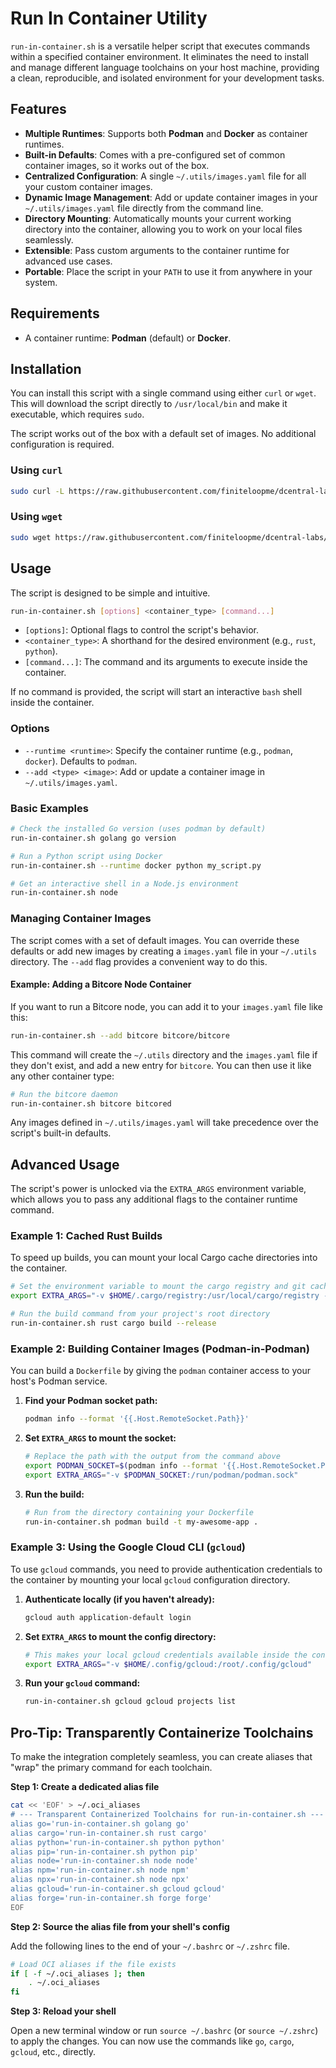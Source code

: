 # Run In Container Utility

`run-in-container.sh` is a versatile helper script that executes commands within a specified container environment. It eliminates the need to install and manage different language toolchains on your host machine, providing a clean, reproducible, and isolated environment for your development tasks.

## Features

- **Multiple Runtimes**: Supports both **Podman** and **Docker** as container runtimes.
- **Built-in Defaults**: Comes with a pre-configured set of common container images, so it works out of the box.
- **Centralized Configuration**: A single `~/.utils/images.yaml` file for all your custom container images.
- **Dynamic Image Management**: Add or update container images in your `~/.utils/images.yaml` file directly from the command line.
- **Directory Mounting**: Automatically mounts your current working directory into the container, allowing you to work on your local files seamlessly.
- **Extensible**: Pass custom arguments to the container runtime for advanced use cases.
- **Portable**: Place the script in your `PATH` to use it from anywhere in your system.

## Requirements

- A container runtime: **Podman** (default) or **Docker**.

## Installation

You can install this script with a single command using either `curl` or `wget`. This will download the script directly to `/usr/local/bin` and make it executable, which requires `sudo`.

The script works out of the box with a default set of images. No additional configuration is required.

### Using `curl`

```bash
sudo curl -L https://raw.githubusercontent.com/finiteloopme/dcentral-labs/refs/heads/main/utils/run-in-container.sh -o /usr/local/bin/run-in-container.sh && sudo chmod +x /usr/local/bin/run-in-container.sh
```

### Using `wget`

```bash
sudo wget https://raw.githubusercontent.com/finiteloopme/dcentral-labs/refs/heads/main/utils/run-in-container.sh -O /usr/local/bin/run-in-container.sh && sudo chmod +x /usr/local/bin/run-in-container.sh
```

## Usage

The script is designed to be simple and intuitive.

```bash
run-in-container.sh [options] <container_type> [command...]
```

-   `[options]`: Optional flags to control the script's behavior.
-   `<container_type>`: A shorthand for the desired environment (e.g., `rust`, `python`).
-   `[command...]`: The command and its arguments to execute inside the container.

If no command is provided, the script will start an interactive `bash` shell inside the container.

### Options

-   `--runtime <runtime>`: Specify the container runtime (e.g., `podman`, `docker`). Defaults to `podman`.
-   `--add <type> <image>`: Add or update a container image in `~/.utils/images.yaml`.

### Basic Examples

```bash
# Check the installed Go version (uses podman by default)
run-in-container.sh golang go version

# Run a Python script using Docker
run-in-container.sh --runtime docker python my_script.py

# Get an interactive shell in a Node.js environment
run-in-container.sh node
```

### Managing Container Images

The script comes with a set of default images. You can override these defaults or add new images by creating a `images.yaml` file in your `~/.utils` directory. The `--add` flag provides a convenient way to do this.

#### Example: Adding a Bitcore Node Container

If you want to run a Bitcore node, you can add it to your `images.yaml` file like this:

```bash
run-in-container.sh --add bitcore bitcore/bitcore
```

This command will create the `~/.utils` directory and the `images.yaml` file if they don't exist, and add a new entry for `bitcore`. You can then use it like any other container type:

```bash
# Run the bitcore daemon
run-in-container.sh bitcore bitcored
```

Any images defined in `~/.utils/images.yaml` will take precedence over the script's built-in defaults.

## Advanced Usage

The script's power is unlocked via the `EXTRA_ARGS` environment variable, which allows you to pass any additional flags to the container runtime command.

### Example 1: Cached Rust Builds

To speed up builds, you can mount your local Cargo cache directories into the container.

```bash
# Set the environment variable to mount the cargo registry and git caches
export EXTRA_ARGS="-v $HOME/.cargo/registry:/usr/local/cargo/registry -v $HOME/.cargo/git:/usr/local/cargo/git"

# Run the build command from your project's root directory
run-in-container.sh rust cargo build --release
```

### Example 2: Building Container Images (Podman-in-Podman)

You can build a `Dockerfile` by giving the `podman` container access to your host's Podman service.

1.  **Find your Podman socket path:**
    ```bash
    podman info --format '{{.Host.RemoteSocket.Path}}'
    ```

2.  **Set `EXTRA_ARGS` to mount the socket:**
    ```bash
    # Replace the path with the output from the command above
    export PODMAN_SOCKET=$(podman info --format '{{.Host.RemoteSocket.Path}}')
    export EXTRA_ARGS="-v $PODMAN_SOCKET:/run/podman/podman.sock"
    ```

3.  **Run the build:**
    ```bash
    # Run from the directory containing your Dockerfile
    run-in-container.sh podman build -t my-awesome-app .
    ```

### Example 3: Using the Google Cloud CLI (`gcloud`)

To use `gcloud` commands, you need to provide authentication credentials to the container by mounting your local `gcloud` configuration directory.

1.  **Authenticate locally (if you haven't already):**
    ```bash
    gcloud auth application-default login
    ```

2.  **Set `EXTRA_ARGS` to mount the config directory:**
    ```bash
    # This makes your local gcloud credentials available inside the container
    export EXTRA_ARGS="-v $HOME/.config/gcloud:/root/.config/gcloud"
    ```

3.  **Run your `gcloud` command:**
    ```bash
    run-in-container.sh gcloud gcloud projects list
    ```

## Pro-Tip: Transparently Containerize Toolchains

To make the integration completely seamless, you can create aliases that "wrap" the primary command for each toolchain.

**Step 1: Create a dedicated alias file**

```bash
cat << 'EOF' > ~/.oci_aliases
# --- Transparent Containerized Toolchains for run-in-container.sh ---
alias go='run-in-container.sh golang go'
alias cargo='run-in-container.sh rust cargo'
alias python='run-in-container.sh python python'
alias pip='run-in-container.sh python pip'
alias node='run-in-container.sh node node'
alias npm='run-in-container.sh node npm'
alias npx='run-in-container.sh node npx'
alias gcloud='run-in-container.sh gcloud gcloud'
alias forge='run-in-container.sh forge forge'
EOF
```

**Step 2: Source the alias file from your shell's config**

Add the following lines to the end of your `~/.bashrc` or `~/.zshrc` file.

```bash
# Load OCI aliases if the file exists
if [ -f ~/.oci_aliases ]; then
    . ~/.oci_aliases
fi
```

**Step 3: Reload your shell**

Open a new terminal window or run `source ~/.bashrc` (or `source ~/.zshrc`) to apply the changes. You can now use the commands like `go`, `cargo`, `gcloud`, etc., directly.
